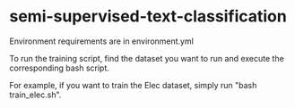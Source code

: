 # semi-supervised-text-classification

Environment requirements are in environment.yml

To run the training script, find the dataset you want to run and execute the corresponding bash script. 

For example, if you want to train the Elec dataset, simply run "bash train_elec.sh". 
